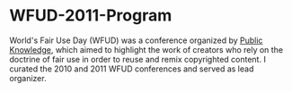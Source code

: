 # WFUD-2011-Program
World's Fair Use Day (WFUD) was a conference organized by [Public Knowledge](https://www.publicknowledge.org/), which aimed to highlight the work of creators who rely on the doctrine of fair use in order to reuse and remix copyrighted content. I curated the 2010 and 2011 WFUD conferences and served as lead organizer.
